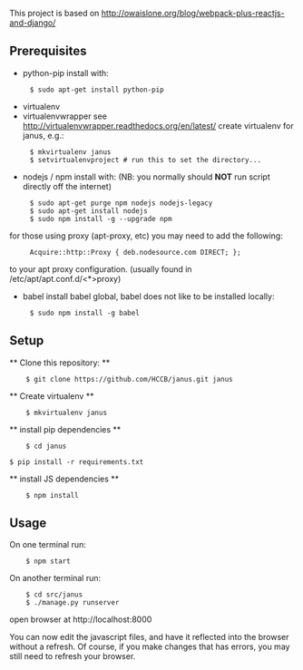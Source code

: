 This project is based on http://owaislone.org/blog/webpack-plus-reactjs-and-django/

Prerequisites
-------------

* python-pip
  install with:
```
     $ sudo apt-get install python-pip
```

* virtualenv
* virtualenvwrapper
  see http://virtualenvwrapper.readthedocs.org/en/latest/
  create virtualenv for janus, e.g.:
```
     $ mkvirtualenv janus
     $ setvirtualenvproject # run this to set the directory...
```

* nodejs / npm
  install with:
  (NB: you normally should **NOT** run script directly off the internet)
``` 
     $ sudo apt-get purge npm nodejs nodejs-legacy
     $ sudo apt-get install nodejs
     $ sudo npm install -g --upgrade npm 
```
  for those using proxy (apt-proxy, etc) you may need to add the following:
```
     Acquire::http::Proxy { deb.nodesource.com DIRECT; };
```
  to your apt proxy configuration.  (usually found in /etc/apt/apt.conf.d/<*>proxy)

* babel
  install babel global, babel does not like to be installed locally:
```
     $ sudo npm install -g babel
```

Setup
-----

** Clone this repository: **
```
    $ git clone https://github.com/HCCB/janus.git janus
```

** Create virtualenv **
```
    $ mkvirtualenv janus
```

** install pip dependencies **
```
    $ cd janus

$ pip install -r requirements.txt

```

** install JS dependencies **
```
    $ npm install
```


Usage
-----

On one terminal run:
```
    $ npm start
```

On another terminal run:
```
    $ cd src/janus
    $ ./manage.py runserver
```

open browser at http://localhost:8000 

You can now edit the javascript files, and have it reflected into the browser without a refresh.  Of course, if you make changes that has errors, you may still need to refresh your browser.


